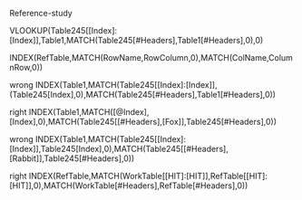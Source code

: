 Reference-study

VLOOKUP(Table245[[Index]:[Index]],Table1,MATCH(Table245[#Headers],Table1[#Headers],0),0)

INDEX(RefTable,MATCH(RowName,RowColumn,0),MATCH(ColName,ColumnRow,0))

wrong
INDEX(Table1,MATCH(Table245[[Index]:[Index]],(Table245[Index],0),MATCH(Table245[#Headers],Table1[#Headers],0))

right
INDEX(Table1,MATCH([@Index],[Index],0),MATCH(Table245[[#Headers],[Fox]],Table245[#Headers],0))

wrong
INDEX(Table1,MATCH(Table245[[Index]:[Index]],Table245[Index],0),MATCH(Table245[[#Headers],[Rabbit]],Table245[#Headers],0))

right
INDEX(RefTable,MATCH(WorkTable[[HIT]:[HIT]],RefTable[[HIT]:[HIT]],0),MATCH(WorkTable[#Headers],RefTable[#Headers],0))
